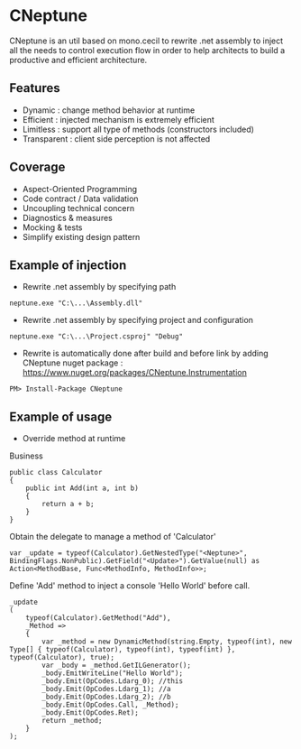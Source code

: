 # CNeptune

CNeptune is an util based on mono.cecil to rewrite .net assembly to inject all the needs to control execution flow in order to help architects to build a productive and efficient architecture.

## Features
- Dynamic : change method behavior at runtime
- Efficient : injected mechanism is extremely efficient
- Limitless : support all type of methods (constructors included)
- Transparent : client side perception is not affected

## Coverage
- Aspect-Oriented Programming
- Code contract / Data validation
- Uncoupling technical concern
- Diagnostics & measures
- Mocking & tests
- Simplify existing design pattern

## Example of injection
- Rewrite .net assembly by specifying path
```
neptune.exe "C:\...\Assembly.dll"
```
- Rewrite .net assembly by specifying project and configuration
```
neptune.exe "C:\...\Project.csproj" "Debug"
```
- Rewrite is automatically done after build and before link by adding CNeptune nuget package : https://www.nuget.org/packages/CNeptune.Instrumentation
```
PM> Install-Package CNeptune
```

## Example of usage
- Override method at runtime

Business
```
public class Calculator
{
    public int Add(int a, int b)
    {
        return a + b;
    }
}
```

Obtain the delegate to manage a method of 'Calculator'
```
var _update = typeof(Calculator).GetNestedType("<Neptune>", BindingFlags.NonPublic).GetField("<Update>").GetValue(null) as Action<MethodBase, Func<MethodInfo, MethodInfo>>;
```

Define 'Add' method to inject a console 'Hello World' before call.
```
_update
(
    typeof(Calculator).GetMethod("Add"),
    _Method =>
    {
        var _method = new DynamicMethod(string.Empty, typeof(int), new Type[] { typeof(Calculator), typeof(int), typeof(int) }, typeof(Calculator), true);
        var _body = _method.GetILGenerator();
        _body.EmitWriteLine("Hello World");
        _body.Emit(OpCodes.Ldarg_0); //this
        _body.Emit(OpCodes.Ldarg_1); //a
        _body.Emit(OpCodes.Ldarg_2); //b
        _body.Emit(OpCodes.Call, _Method);
        _body.Emit(OpCodes.Ret);
        return _method;
    }
);
```


